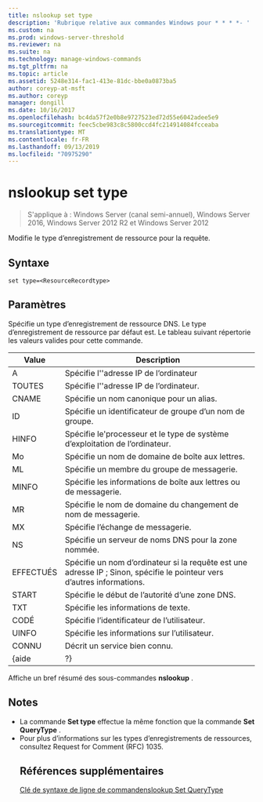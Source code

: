 ```yaml
---
title: nslookup set type
description: 'Rubrique relative aux commandes Windows pour * * * *- '
ms.custom: na
ms.prod: windows-server-threshold
ms.reviewer: na
ms.suite: na
ms.technology: manage-windows-commands
ms.tgt_pltfrm: na
ms.topic: article
ms.assetid: 5248e314-fac1-413e-81dc-bbe0a0873ba5
author: coreyp-at-msft
ms.author: coreyp
manager: dongill
ms.date: 10/16/2017
ms.openlocfilehash: bc4da57f2e0b8e9727523ed72d55e6042adee5e9
ms.sourcegitcommit: feec5cbe983c8c5800ccd4fc214914084fcceaba
ms.translationtype: MT
ms.contentlocale: fr-FR
ms.lasthandoff: 09/13/2019
ms.locfileid: "70975290"
---
```

# <a name="nslookup-set-type"></a>nslookup set type

>S'applique à : Windows Server (canal semi-annuel), Windows Server 2016, Windows Server 2012 R2 et Windows Server 2012

Modifie le type d’enregistrement de ressource pour la requête.
## <a name="syntax"></a>Syntaxe
```
set type=<ResourceRecordtype>
```
## <a name="parameters"></a>Paramètres
<ResourceRecordtype>Spécifie un type d’enregistrement de ressource DNS. Le type d’enregistrement de ressource par défaut est. Le tableau suivant répertorie les valeurs valides pour cette commande.

| Value |                                                   Description                                                   |
|-------|-----------------------------------------------------------------------------------------------------------------|
|   A   |                                      Spécifie l'&#39;adresse IP de l’ordinateur                                      |
|  TOUTES  |                                     Spécifie l'&#39;adresse IP de l’ordinateur.                                      |
| CNAME |                                    Spécifie un nom canonique pour un alias.                                     |
|  ID  |                                  Spécifie un identificateur de groupe d’un nom de groupe.                                  |
| HINFO |                          Spécifie le&#39;processeur et le type de système d’exploitation de l’ordinateur.                           |
|  Mo   |                                        Spécifie un nom de domaine de boîte aux lettres.                                         |
|  ML   |                                         Spécifie un membre du groupe de messagerie.                                          |
| MINFO |                                   Spécifie les informations de boîte aux lettres ou de messagerie.                                   |
|  MR   |                                     Spécifie le nom de domaine du changement de nom de messagerie.                                      |
|  MX   |                                          Spécifie l’échange de messagerie.                                          |
|  NS   |                                 Spécifie un serveur de noms DNS pour la zone nommée.                                 |
|  EFFECTUÉS  | Spécifie un nom d’ordinateur si la requête est une adresse IP ; Sinon, spécifie le pointeur vers d’autres informations. |
|  START  |                                Spécifie le début de l’autorité d’une zone DNS.                                 |
|  TXT  |                                         Spécifie les informations de texte.                                         |
|  CODÉ  |                                         Spécifie l’identificateur de l’utilisateur.                                          |
| UINFO |                                         Spécifie les informations sur l’utilisateur.                                         |
|  CONNU  |                                         Décrit un service bien connu.                                         |
| {aide |                                                       ?}                                                        |

Affiche un bref résumé des sous-commandes <strong>nslookup</strong> .
## <a name="remarks"></a>Notes
- La commande <strong>Set type</strong> effectue la même fonction que la commande <strong>Set QueryType</strong> .
- Pour plus d’informations sur les types d’enregistrements de ressources, consultez Request for Comment (RFC) 1035.
  ## <a name="additional-references"></a>Références supplémentaires
  <a href="command-line-syntax-key.md" data-raw-source="[Command-Line Syntax Key](command-line-syntax-key.md)">Clé de syntaxe de ligne de commande</a><a href="nslookup-set-querytype.md" data-raw-source="[nslookup set querytype](nslookup-set-querytype.md)">nslookup Set QueryType</a> 
  
